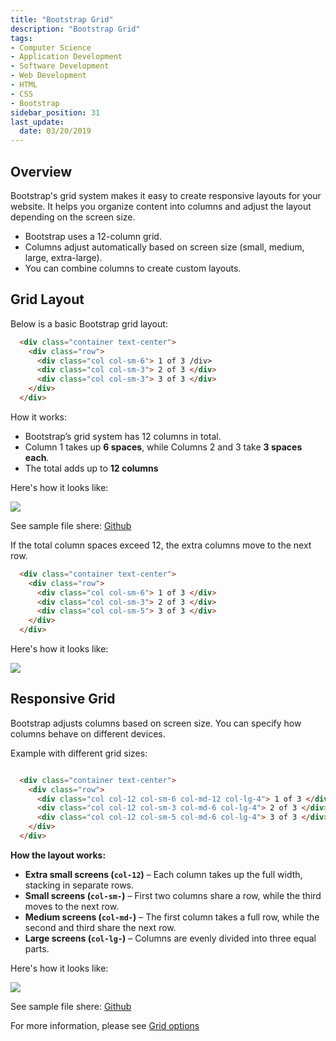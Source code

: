 ```yaml
---
title: "Bootstrap Grid"
description: "Bootstrap Grid"
tags: 
- Computer Science
- Application Development
- Software Development
- Web Development
- HTML
- CSS
- Bootstrap
sidebar_position: 31
last_update:
  date: 03/20/2019
---
```


## Overview

Bootstrap's grid system makes it easy to create responsive layouts for your website. It helps you organize content into columns and adjust the layout depending on the screen size.

- Bootstrap uses a 12-column grid.
- Columns adjust automatically based on screen size (small, medium, large, extra-large).
- You can combine columns to create custom layouts.

## Grid Layout  

Below is a basic Bootstrap grid layout:

```html
  <div class="container text-center">
    <div class="row">
      <div class="col col-sm-6"> 1 of 3 /div>
      <div class="col col-sm-3"> 2 of 3 </div>
      <div class="col col-sm-3"> 3 of 3 </div>
    </div>
  </div>
```  

How it works:  

- Bootstrap’s grid system has 12 columns in total.  
- Column 1 takes up **6 spaces**, while Columns 2 and 3 take **3 spaces each**.  
- The total adds up to **12 columns**

Here's how it looks like:

<div class="img-center"> 

![](/gif/docs/bootstrap-grid.gif)

</div>

See sample file shere: [Github](https://github.com/joseeden/joeden/blob/master/docs/021-Software-Engineering/009-Web-Development/Projects/011-Bootstrap-Grid/001-Simple-Grid)

If the total column spaces exceed 12, the extra columns move to the next row.

```html
  <div class="container text-center">
    <div class="row">
      <div class="col col-sm-6"> 1 of 3 </div>
      <div class="col col-sm-3"> 2 of 3 </div>
      <div class="col col-sm-5"> 3 of 3 </div>
    </div>
  </div>
```  

Here's how it looks like:

<div class="img-center"> 

![](/gif/docs/bootstrap-grid-2.gif)

</div>


## Responsive Grid

Bootstrap adjusts columns based on screen size. You can specify how columns behave on different devices.

Example with different grid sizes:

```html

  <div class="container text-center">
    <div class="row">
      <div class="col col-12 col-sm-6 col-md-12 col-lg-4"> 1 of 3 </div>
      <div class="col col-12 col-sm-3 col-md-6 col-lg-4"> 2 of 3 </div>
      <div class="col col-12 col-sm-5 col-md-6 col-lg-4"> 3 of 3 </div>
    </div>
  </div>
```

**How the layout works:**

- **Extra small screens (`col-12`)** – Each column takes up the full width, stacking in separate rows.  
- **Small screens (`col-sm-`)** – First two columns share a row, while the third moves to the next row.  
- **Medium screens (`col-md-`)** – The first column takes a full row, while the second and third share the next row.  
- **Large screens (`col-lg-`)** – Columns are evenly divided into three equal parts.  


Here's how it looks like: 

<div class="img-center"> 

![](/gif/docs/bootstrap-grid-3.gif)

</div>

See sample file shere: [Github](https://github.com/joseeden/joeden/blob/master/docs/021-Software-Engineering/009-Web-Development/Projects/011-Bootstrap-Grid/001-Simple-Grid)

For more information, please see [Grid options](https://getbootstrap.com/docs/5.3/layout/grid/#grid-options)